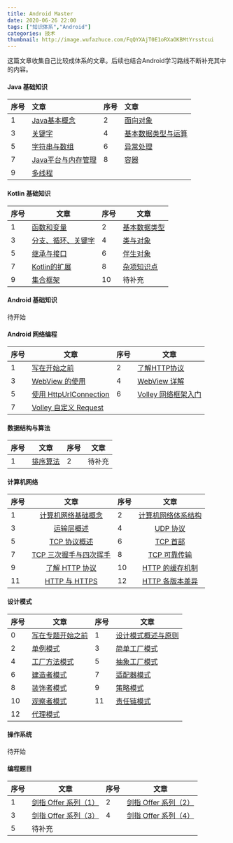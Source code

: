 ```yaml
---
title: Android Master
date: 2020-06-26 22:00
tags: ["知识体系","Android"]
categories: 技术
thumbnail: http://image.wufazhuce.com/FqQYXAjT0E1oRXaOKBMtYrsstcui
---
```


这篇文章收集自己比较成体系的文章。后续也结合Android学习路线不断补充其中的内容。

#### Java 基础知识

| 序号      |     文章 |序号      |     文章 |
| :-------- |:------ |:-------- |:------ |
|1| [Java基本概念](https://lixiaoyu.cc/2018/06/08/java-interview-1-java-overiew/)|2|[面向对象](https://lixiaoyu.cc/2018/06/11/java-interview-2-oop/)|
|3|[关键字](https://lixiaoyu.cc/2018/06/12/java-interview-3-keywords/)|4|[基本数据类型与运算](https://lixiaoyu.cc/2018/06/12/java-interview-4-basic-data-types/)|
|5|[字符串与数组](https://lixiaoyu.cc/2018/06/12/java-interview-5-string-and-array/)|6|[异常处理](https://lixiaoyu.cc/2018/06/12/java-interview-6-exception/)|
|7|[Java平台与内存管理](https://lixiaoyu.cc/2018/06/13/java-interview-7-memory-manage/)|8|[容器](https://lixiaoyu.cc/2018/06/13/java-interview-8-collections/)|
|9|[多线程](https://lixiaoyu.cc/2018/06/13/java-interview-9-mutithread/)|

#### Kotlin 基础知识


| 序号 | 文章 | 序号 | 文章 |
| --- | --- | --- | --- |
| 1 | [函数和变量](https://lixiaoyu.cc/2019/08/26/kotlin-learning-1-function-and-variable/) | 2 | [基本数据类型](https://lixiaoyu.cc/2019/08/28/kotlin-learning-2-basic-type-of-data/) |
| 3 | [分支、循环、关键字](https://lixiaoyu.cc/2019/08/30/kotlin-learning-3-condition-and-loop/) | 4 | [类与对象](https://lixiaoyu.cc/2019/09/02/kotlin-learning-4-class-and-object/) |
| 5 | [继承与接口](https://lixiaoyu.cc/2019/09/03/kotlin-learning-5-extends-and-interface/) | 6 | [伴生对象](https://lixiaoyu.cc/2019/09/05/kotlin-learning-6-companion-object/) |
| 7 | [Kotlin的扩展](https://lixiaoyu.cc/2019/10/08/kotlin-learning-7-extension-function/) | 8 | [杂项知识点](https://lixiaoyu.cc/2019/12/28/kotlin-learning-8-typealias/) |
| 9 | [集合框架](https://lixiaoyu.cc/2020/01/07/kotilin-learning-9-collection/) | 10 | 待补充 |

#### Android 基础知识

待开始

#### Android 网络编程

| 序号      |     文章 | 序号      |     文章 |
| ------- | ------ | ------- | ------ |
|1|[写在开始之前](https://lixiaoyu.cc/2017/10/11/android-network-1-before-begin/)|2|[了解HTTP协议](https://lixiaoyu.cc/2017/10/12/android-network-2-http/)|
|3|[WebView 的使用](https://lixiaoyu.cc/2017/10/16/android-network-3-webview/)|4|[WebView 详解](https://lixiaoyu.cc/2017/10/19/android-network-4-webview-more/)|
|5|[使用 HttpUrlConnection](https://lixiaoyu.cc/2017/10/21/android-network-5-httpurlconnection/)|6|[Volley 网络框架入门](https://lixiaoyu.cc/2017/10/25/android-network-6-volley-usage/)|
|7|[Volley 自定义 Request](https://lixiaoyu.cc/2018/07/02/android-network-7-customize-request/)|||

#### 数据结构与算法

| 序号 | 文章 | 序号 | 文章 |
| ------- | ------ | ------- | ------ |
|1|[排序算法](https://lixiaoyu.cc/2018/09/12/data-struture-sort/)|2|待补充|

#### 计算机网络

| 序号      |     文章 |序号      |     文章 |
| :-------- |:------: |:-------- |:------: |
| 1 | [计算机网络基础概念](https://lixiaoyu.cc/2018/08/12/computer-network-1-overview/) |  2 | [计算机网络体系结构](https://lixiaoyu.cc/2018/08/15/computer-network-2-architecture/)|
| 3 | [运输层概述](https://lixiaoyu.cc/2018/08/15/computer-network-3-transport-layer/)| 4 | [UDP 协议](https://lixiaoyu.cc/2018/08/30/computer-network-4-udp/)|
| 5 | [TCP 协议概述](https://lixiaoyu.cc/2018/08/30/computer-network-5-tcp-overview/)| 6 | [TCP 首部](https://lixiaoyu.cc/2018/08/30/computer-network-6-tcp-header/)|
| 7 | [TCP 三次握手与四次挥手](https://lixiaoyu.cc/2018/08/30/computer-network-7-three-and-four-way-handshake/) | 8 | [TCP 可靠传输](https://lixiaoyu.cc/2018/09/04/computer-network-8-tcp-reliable-transmission/)|
| 9 | [了解 HTTP 协议](https://lixiaoyu.cc/2018/09/04/computer-network-9-http/)| 10 | [HTTP 的缓存机制](https://lixiaoyu.cc/2018/09/04/computer-network-10-http-cache/)| 
| 11 | [HTTP 与 HTTPS](https://lixiaoyu.cc/2018/09/04/computer-network-11-http-and-https/)| 12 | [HTTP 各版本差异](https://lixiaoyu.cc/2018/09/04/computer-network-12-http-version-differences/) |

#### 设计模式


| 序号 | 文章 | 序号 | 文章 |
| --- | --- | --- | --- |
| 0 | [写在专题开始之前](https://lixiaoyu.cc/2018/09/06/learn-design-pattern-0-before-start/) | 1 | [设计模式概述与原则](https://lixiaoyu.cc/2018/09/06/learn-design-pattern-1-overview/) |
| 2 | [单例模式](https://lixiaoyu.cc/2018/09/06/learn-design-pattern-2-singleton/) | 3 | [简单工厂模式](https://lixiaoyu.cc/2018/09/06/learn-design-pattern-3-simple-factory/) |
| 4 | [工厂方法模式](https://lixiaoyu.cc/2018/09/06/learn-design-pattern-4-factory-mathod/) | 5 | [抽象工厂模式](https://lixiaoyu.cc/2018/09/06/learn-design-pattern-5-abstract-factory/) |
| 6 | [建造者模式](https://lixiaoyu.cc/2018/09/20/learn-design-pattern-6-builder/) | 7 | [适配器模式](https://lixiaoyu.cc/2018/09/20/learn-design-pattern-7-adapter/) |
|8|[装饰者模式](https://lixiaoyu.cc/2018/09/20/learn-design-pattern-8-decorator/)|9|[策略模式](https://lixiaoyu.cc/2018/09/28/learn-design-pattern-9-strategy/)|
|10|[观察者模式](https://lixiaoyu.cc/2018/09/29/learn-design-pattern-10-observer/)|11|[责任链模式](https://lixiaoyu.cc/2018/11/07/learn-design-pattern-11-chain-of-responsibility/)|
|12|[代理模式](https://lixiaoyu.cc/2018/11/07/learn-design-pattern-12-proxy/)|

#### 操作系统

待开始

#### 编程题目


| 序号 | 文章 | 序号 | 文章 |
| --- | --- | --- | --- |
| 1 | [剑指 Offer 系列（1）](https://lixiaoyu.cc/2018/06/06/target-on-offer-1/) | 2 | [剑指 Offer 系列（2）](https://lixiaoyu.cc/2018/06/07/target-on-offer-2/) |
| 3 | [剑指 Offer 系列（3）](https://lixiaoyu.cc/2018/06/08/target-on-offer-3/) | 4 | [剑指 Offer 系列（4）](https://lixiaoyu.cc/2018/06/10/target-on-offer-4/) |
| 5 | 待补充 |  |  |